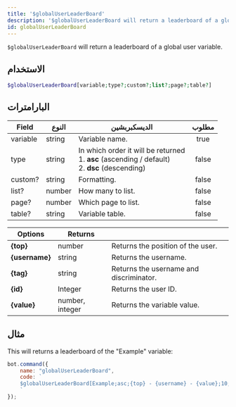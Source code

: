 ```yaml
---
title: '$globalUserLeaderBoard'
description: '$globalUserLeaderBoard will return a leaderboard of a global user variable.'
id: globalUserLeaderBoard
---
```


`$globalUserLeaderBoard` will return a leaderboard of a global user variable.

## الاستخدام

```php
$globalUserLeaderBoard[variable;type?;custom?;list?;page?;table?]
```

## البارامترات

| Field    | النوع  | الديسكبربشين                                                                                                          | مطلوب |
| -------- | ------ | --------------------------------------------------------------------------------------------------------------------- |:-----:|
| variable | string | Variable name.                                                                                                        | true  |
| type     | string | In which order it will be returned <br /> 1. **asc** (ascending / default) <br /> 2. **dsc** (descending) | false |
| custom?  | string | Formatting.                                                                                                           | false |
| list?    | number | How many to list.                                                                                                     | false |
| page?    | number | Which page to list.                                                                                                   | false |
| table?   | string | Variable table.                                                                                                       | false |

| Options        | Returns         |                                         |
| -------------- | --------------- | --------------------------------------- |
| **{top}**      | number          | Returns the position of the user.       |
| **{username}** | string          | Returns the username.                   |
| **{tag}**      | string          | Returns the username and discriminator. |
| **{id}**       | Integer         | Returns the user ID.                    |
| **{value}**    | number, integer | Returns the variable value.             |

## مثال

This will returns a leaderboard of the "Example" variable:

```javascript
bot.command({
    name: "globalUserLeaderBoard",
    code: `
    $globalUserLeaderBoard[Example;asc;{top} - {username} - {value};10;1;main]
    `
});
```